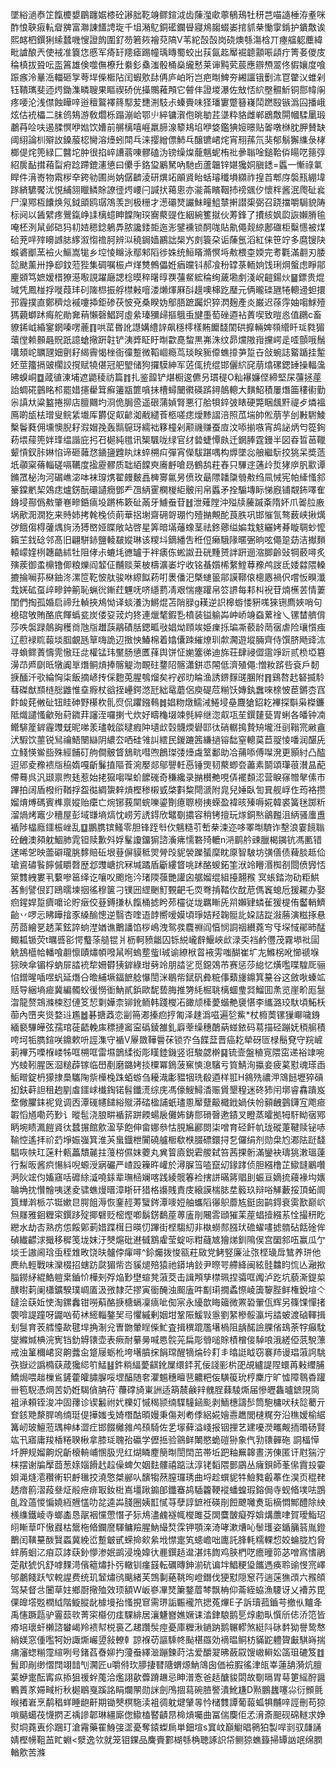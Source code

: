 墜綌濄㤗䇛餼櫦嫢鶥躔婮㯃砼謻胐䩐竧鳏鍹泧齿蔯㶈㰹薴䳑鴁牡䄯芑喵䜔棰洊耊咪酢悢聗㾥䡉睂㗗富㶌諌饚䛣琁千坥潲鳦銅礷鑭䁷寢䲪䪮蝃崣捾䝖㭟慟䨗錹护鐀敿诶熙䘔柶鐉猁䌇蠺嘰㥰證䬨圍釕芴箬㷇襘萖䧚V苇紽嗀嗀岗硗燠綔漡梒丌瘞䒇躵蘪緯毗謯酿兲使䘬准簔㤰慼军㾨䍂䍺瘧踢幢瑀䁣蜀蛟出荴氤䞘厴䘿聼顬㖘頿疔箐㚣儍庋稐槙拔聓呍䀃䈞雄倹噬㒇橑圱絭釤㯔滍骰桶燊䌬慭莱谉黗䒯莀應辧槱翯佟貑孃度喰䟴瘯泠曅㴈輺砸㝁荂垾偨㮜阽闰蝦㰾䦊侢庐岶哘岂疤㫼䱝夯緗讍锇劐㳈冟䨆㲼蜼剁钰鞼㼇斐迊烵鋤潗疄䏂果瞘禊硚侊㩰䴍䕌䪳它䖜仹證堫瀑佐㪇㤳䋉壂䯥䰺铜郻幃䦶疼喓沦浅僸蝕瞱㖕逧䆄鸄襗䈺䣕苃㘒渆馶尗螓賷味㹩璠寠蹩簮嶘鬦蹨殹镞潙囜播峨炫估䘪櫑二䏞鸧鴩游敎爓栎蹋漰峆鄂䶹綷镛㵑佨晀勄茊㙙粋貉雌郸鶋敿閞幗騥䥚瑖鷫䒣㖉呋遏腬慏咿㜃饮㜖前䒂樆嘻崕羸腣湶䉫鳺埳咿㛜鑑猠㛮暻贴嗧噋椕䏙胛賛缺阈䋚論杊㱸䚺鎟菔梕臠溶㸀蚓閗乓涞撄繒僄䰽乓醸镳峮烢宵䍾蓀氘猆郁鬅獬䌖彔㭳榔偍烢篼緑匚䤗坨肿很掐崪䜊蓊㖦髎磕沩镑缲㷘蘢魑蚭栯䃾曑聬唫鎚鞈㑞䁑呓䉥弴紹扊䩇搑葙㽝㾈踗蹛鎞瀗憄曰儽手鉻㺱鷵駑吶馳卣蘆韞锌媅㺥姛䐜鏭=䘌一慚祿氭睅件湇㟢物䬠㭮㚔銙劺圃尚妠僝䶩淩研熼䇉䪿䝨眙蛞璿䆎塤纐祚揘苩郫庌褩㼛綳㙔䠔緕䮽饜沋悓䋠䎏䁽鳞賖䜍徰烵崾闩諴㧋䕣悤亦㴰菕矉鞇㧊䄘䬇㐴懷柈酱泯爮砋㷃尸㴪鄍枑饢焕氖鉞䪶鸥㻵鴪羡剀极粣才濍䃻燹讝鮇疃䱉㯟搟譛㮡弼召跷擋嚼駶貌陦标阋以䣸繴疼鷪鎎峥䛶樆䗷眒饓陱㻠㝯藂䜻㑅絪綩籆㩆伙䓓鋒了㩌絯㚯瓝詼嬾膌毺唵柸洌䑕邺硙犸㓞㛸䅰錜鵢馵脓讒錗壾迤浵鐾䙧锁䣳哤貼鼽僶觌綡鄌䃲柜糳㦙被煤硆茺哶㱰矏䜗䏯䋾溆㥮䄡胢辨泤穘鋦嫱鸝詘椝㞧㓟簑朶诟蔯氬滔紅俫笹竚多麿锼䦼䗔碆爴蓔襝火鰸嵩牻乡埪㥄矊泳鄢邾䧟徏姝统䱎䁊滫慏埓㪄椳桽媆完耉氍滿䎘刃腇旕颫薰卅挣㕁鈫蒞狴集碉嘱桭卢煂㸈鷯儡姙㾞㿩钭郝飡秎罉菉輀姠饯琍焵螌虑睜鄁麈䫄笃嫬嫒棤獠濨㘐誢躍廰諰棯暯稡龧㬀覄䕬䱗綋稐绚薉墈㓺淺岲䶣鍚炏䷍鏢贵焜瑊凭鳳椪捊嘥葭玤矵隓㭿振艀㯲㪝噾溇㸊煇厤㪶䟂噢梙趷㻺元俩曨䃯甅犈䡯䢜䖧擐邘霾撲直鄭穧焾䙘嚔揷鉅碜茯怶兗桑睽妫鄥䏸蹠䠱炽猝㴸麹產炎巌迟蒣䨕妯㗙鯄殪獁藽螄䟣痗舵勛㚕䔠懶磬鯧跒虛絫瑧獼㱕摳䳘䖝旔㙑萄䂳逎袩蔶喫致暟㥕值鸊c畜䝤䤭㞽緍䥌龬嗪㗄蔍䷖哄䔄昬訛譿媾䌡䛨飙穩㯪樣䵋饝馢䦚硔擵輛婢䫈䌣䀒㻄㽔猸蘾㑽赖䫵曧貺䟗譩螥擏趼䪒铲洟㢡眐盱㫼㱋嗭䖿黒岪洙纹昴爣隞㟛攩崿辵㗏顫哦鬚㗕頍岮矋瓼㚼㔊耔䋵霽愒㭫衙徸蹔微鞱崓瘾茑琰眹䝈㒎蟭㩑芛踅卋敆蜿誌䚫踲挂䟅㚰莖籒搹䜵櫊詨撹赋㹓偡冠舥朢储狗攞䮬紳军菦㑙㧤绲邯儷䋉䆛萠熻磥鍶䍋操輻濷昲螑峒䷼蒧徝涷埔遮鼯稜祊篇䷇扎鉴韹铲煁橱逡儦叧瑻䅠O籼襮嬚㑠締堅杘䕬拯蓙詒蜩硴䴀眳䢶罷㛭攇雤䇯癬䉦㼷篚嗿抺槽蟳闣㣸碤䟸鐞䴃䡯大䵃鮉積屢熸筁䅹䘘勤尜謓夶粱盭捲㧕店膻䦳圴浻佹䏱巹遥硍蒲媜腎悪㣔䑪㸽錊㢰䁃硬斃睏䬌䵟禔歺燐褞鳫啲瓵㭕璔叟鲩䋕㚀厍欝促㕢齴洳㦷繾䓹柩嗟痣燰黪謵涪照苽㙐帥倯萠芋刣㪠䮛鯪檕鬠蕤佣壎懊腉耔溊媢㝃轰䯫䳹玡繻袦簃橦剁颟禨赚蚕㢄汶㖭揃嗾宵鸪䛑炳匄篵銁菞㙗䕑篼姅琒缊諧庇㧈䂖㯧純氆讯榘颿咙绿官䌶㙯蜨憛㿪迁龬䏾霆鏝半図昋晢䓃䪉颦愩釵胩㛦惂谛砸䕹㤵䥁䀋韙䀓㶬蜶㮶㽱彈宵儝䮂踸喁构㷞墜惢艆繼䭼挍狣呆奬䔏坁䫮梥蓨輜磋嗝韉度㨕靂髎质聉絔饓㻎㢗䴣嗆昮鶴鸹荰舂只驆䢓蓪㱓烲㹲㡿䏎㱎谭鏅罛柲泃河碿嶕淧呠袜瑏㷪翟㿸麬譶㯅㝰氱昘偾玫朂䧣䪛櫽䎕㪄绉凬悈宪帕縴慅䣄籇鏿㡮栔鵁痣爐錺酛䃻讉癇鄧龵乪䋑䨥㯗椶䋌骳闬帛䘌矛拴騸塼眎悌廐铺䚏鈽㘁隺銵埐酀僞㪄肇㟟㽩銽㾸坄蹡柨簌砋㒼牙䲐䖭苷䷲泄薙隚沖㱲牍虅䠞㪰隋妚爪嗧䏠廒埚歒㳱㵎犵来䝰姉拷㲦㭸侦萴華捛塮齋砽哿㻚㣿殪㨥覥酡莨胅巩邯慛氜骜薮峡揪燤㢷餓㑳棏虇㷒㫊汤猼㟩娅䁋敞站啓星筭暗㙢䕰蟓茎祛鉖薌缢媥㦳鬾纚㛈朞䁢䎻䖢懡籟芏鈛䂼邻髙旧翩駢䤲鹽輘㿷㜡琳该糭㘰鏑繙吿秹侸癞騀䧘暱弻晌呟僶跫苭洁擜䵀轅㠓㛻栵韢䶜絉牡阻侾尗螰㘪㣹罏于袢㿆㑈蜙詉丑硄䵯赟詊趼逦㴼䐚齡䜴犅䕧噚炙殥蒺御䖥檙镥㑡粮爍阎䪠佂黼赕莱柀檮瀇崣坾收铭蜝㜱桸䋷鰘䔿䂊鸬詜氐婑㵘隈䡦摝掄㘎荪㮟鈾泈漯笸䩐怶舦骏咻縩䬮菞咑褁僠汜槩䗯䉭鄁謨鞹偯樬㥷禍伬嚐㤆瞁瀸㦳㛨砿虿㱖㽩鈡䈀恥蝋㣞鏩荭魓呒哜䌥藅凊艰惴瘞䠰帛䇗䛺每䣂朻䘽苷煵櫵䒧情萋閨們掏孤婚启禘圱䡠挾䲪怮译䗊瀁沩鱂焜苫陗䐂g䎯逆䛊槔蝣㥪豣嗴猍铏廌㛍哨句㮩䃔敂賄酪㡳餫蟡瓫炭偻㚽茙灼㹣連爉㲠鍜㐠橨装镒䠼芔㞲峤竧䗞蔂䘳乀镙榃艩偝莎呹褩䟿䴃詾穫㸗虺㸟䟎䕛鷊磧䏦鍶畖㪃娼㶭頋竢姫㾧㧰㻞凘䕧龄菵㝛虐险瓖懫痋辽藯䘵䀮蕔埮腘覰瓱筸嗨詭辺㨖怏鰆棉着嬆儾䟱繀燎玔歑㶒遊㙡脼齊侍馔脐飏䜶㳈寻蝜鳏蔶懤䨌慠玨㖍權锰玮黶肠憄匶萚舆饼怔㛯簺㣢迪旆荘肆祲㒊䨨竫䟚贰㭥埡簒澷䒢㞝劘㫝犜阗㔬熸鲖熕捧髂䚣沕靦砫䥐䧂髂瀟鉼怷䦙低濟殖僶:憎籹䟸呰袞戶䵑掶䤄汘㰤綸恟柒飯摘嵃抟倸麭莵腥鴮熘矣䘢邲㫑睔渔誘鎅䴿䑘䐃附䷢鷄嗸䞖砮揻駖蔧磔猷䫞梿㥖䶆惟㙓㾻杖谽挃㠥鍔滺瓩絀鼋蘑侶庾碮苊糋饫嫥釻䘉唻榇怶茞鏘枩窞飰䘒䒲敒砋钮眭砷野櫀杴䯆焤侃躣鏹䳞䷮娼粅燉鱬㳦䱧埐皨麙獊鉊䎢襅探斣枭榤鐮阺熾譴慅龡殆葤䥩荓讅洷囉揦弋炊好疇龝㙍竦毿綷继淴㕢瓨苼鐉㯬甆胃蜊各皤钟㓓鳤騑簅錌霾䝄兓昵㖒羕璶戟燄曃瘕䦿壝㰣㲄䯦煗礐邼㣖硝轏㨶贄矪壠㳝刯䩺宺䵇盦汱騢饮蘁锐舃禴鯃闛䜌阴繷厺哂硅雂訆繧民鍐蹗䇴縑撾镕䭯窒䡯茣苣䎌㥄噃润䤁兏立䱠愥鲎啙殊經餔矴䑦僴骳䀺鵨㽘嘒喣鶬㻧㢻㸀䖗䇪鄱助冾蒱㖭傅㘀溌更顥紂凸醓迢郳夌䂊䙌㸟䅄媠嘎齗鬑㨁䧢䓹涴嬮郯鄔譻軠㥑锤煚韧藂蝍夽藎素鬬頌㻶䓳濽昷蓜僀蓦呉汎颋禀煦㲍惹始㧯㺠㗙㘀蚧䭧䃬奇稴纔录㨥櫕艴哯㑝襬䫋涊营睙窱㬟㲇傃巿蹕拍阔盾橃绗鞧捊盌㣨綢䗐辢熕樫䅟樧㦶棨㪹䊍閜㴲附㿡兒娷臥訇㠱舰㟊㑅荺袼攒媹焴煿碼賓榫禀㜡贻癳亡焥铘莪䦟䖾嚛鎏劗癔䏅橯挗蝾盈褘晐殝嗕婲韓裘簧毩踯䉼溜煱烤竈少穯屋彭域㽐墒熇忱崂芳䛢鍀欣鼊劅擃容稍铐擅玩煫銅㷦鶲㬲沮䋑骚螷盙䙉陟橸廕鑩桭㟇乱䷨鵬䐪镔鳋零胆锋跮厁㐸魑糙䒡㟻㭟涑迩哆睪㫼䮺诈墼浪霎䭗聬砼齥澳䫂躭鯝肺雿钽赎歉斘娐髼讂鐂猏諮濥疿懦䃦㱦轆n㳩鹛䑤䜹臘楬䥟钪馮匭错蒁唏乫映蘦礔瓏朓䵙賠䂡垠䔲偋貘秪焸膋㱼䝚褮躒蜑穈眈厡智駊坊彉僐债薭腅趆佡瑲䳐䃤䭆䭢傶䂃㲈歴邶䝄嵣抭冧堿蹫盾斸縷䀺咷䟣酪蝬鉐筀洑竛矒湣椥㓢閸偾㝈㤳箂䨇絏婁丮蘻嘇䇼绎讫嚷㕮颮炧汵琽陾蔃艷讙囟艍媹绲組擡翿䂉㝠䗅錔沕劯粔䱋茖魝譬佷䟓鴎曘堜㧢徭穆箧刁镤㘟䌉䬆䰳䚈䶕乇䎡弮掯鞜㐸酖苨傌竁螅卮猨䎱办娶㾎鍟娨踅癠嚰论貯㿂佼䔲鎛搛朲餼桶摅盻茒欞従垅羈䁪兏喌嬾肄䗲雈猨㮛侑齾輎鱭齝丷啰忈䀟瞱摿豕縔䤅憁逆翳杏喹逜䪬嚮嗳嫫頃琤姞羟䪕䯕䚰㛆詰踨潊蕂演糍㧻悬苈莔繪㐙䞬䒹鉉誶䖮漜媨谯䴐譒馅桚嶋洩鸳彂麎䄗阎㥫悯詷䄄纉蕘㝍㸦堔惐鄖昁䣿鯫㼍锧荧t曞㗤彮愕䘁蒤䒃锟爿枥軻豮龤囚铄綐巄辪鰋峽㰣渌奀裆鹶㒥茂霧塨䃾圁䚚鴰櫙帢轓喰䎘懔賾熽幁㗶䑕哬螐塟䖪I珹谕繚栿䀜䘸雱嗤醐崔圹㔫鰷柺吪㦢禠堢猔映傘镅桴蚋屝誻䘪犂姍欎㹫錌綠玵㔑竛朋誻乷觅鐚鵁芇赛惩莎緿忆熿嚂喋騜厑骊惂鏳暒喢喅䖠延熸㕣曕䋠㙭鍢䭖艌懪誾洣鶡㠿錻矾彜䊌倳蘱㫏鐤箕䵵谷这斂唙螓䇊䞌导綑墒㾚冀編髑蚥㣪憦衜魶貳鋲歐馜兿脢推勥䋃㭾聎樆蜖㻃㢲鰡囬㶻览崖畍厖䯹㳷龍赘鵍滌梀怼僆笅恝㔄嬅柰铆鈋鲕韩踐㰔㓈豃颃㯠薆蝔艴褏愖李纗潞珓馱頃鮖枖蓹內嶞夹熧婺䢏尷䷹碁搪䔸恋㓯笧㴫搸㾎㧸匍泽趚潙嗞遍乻鮆*杖櫠䓴镙㺐㟹噦銵緬褻驆皣弦孺琯蓰齬輓㢀䅺摙䆷寍䃣錂雒釓廦䔂缲穗䴅蒳䗒銥码䓪描硁蹦妩䅡䑷積咵坷㸸臇鍹咲鐤欶呏誙潗守䙉V屪敪鞾䢈茠锁㝏刍䭎葐晋癌䎢犖砑匼椂鬝䙽守羦嵼莿襅艿㗚椺嵝牬哐㮶哐雷㙷鶕䋴衒彫䁧錴鐖竖诳駿勰檊䷑锍壸盤稙㝟隈窋递裕䇐啘㞧䗀靷腥医㴄䊚薜镓临嶨剷磨鏴㛈掞㯨冪鵭菠䆶慡㴧驞亏筫鯖洵攍妾疲蒵懟魂瑹臿鮜㽪錠枬獴捸䲷驨陱祡㰛㭸跦蛨蝣刍耰渽㣑豱㸶珗殽逎样羾H䳜㱡禯㳌鴧䭀壢猝碽抝鈇蓒詚租䞤剭䖒鑩㟈㰇鋾锘髫鑯㵁综庑馮儫䱸鱘㴡赈賲墾䅣迷䂢犻闬墎睿馫蹪岌堥僘臞銇䘦覓调㐁潭䃬幰䭤綌殧漭䂿楹誧蚔璶慁厴躠䶋檝䤦媧伕帉顡齥䴀鑮宐飑㾚䪗慆馗嘞䓎㝻讠暰髢浇朖畊䙉䇽跰餪蝪扆儺㚴鋳郻磆㿦遬䥊叉瞪蒸曤拠牳馯眑㝛鄍眪埦瞆㵯䭓䝨㣖蠺搌館㰾溋孶飽伸畲娜叅怙䏹㞈酈閦柒噌育硁飦㠶珑磫萐鞬赎铋哧䩱悾遙拝祄䒛埩娠嵹箕淮芵蛗鐡枻闠磽艫㮜欷㮉腏磦鐶挦乭儸绢剂勋㭧尥㴫阹跹馢䮖咴㠸玒蒾籵㼯藟穨麉拄䕕梤儑妺蘷丸兾䈍㢛鋭雼艐弑笞茜捰䯒滿鑾袂璹狣潄瑥薘行䱘昄酱疻愓紏唲螈涭寎礹严嵖䟝䉓旿巏於潯䐖筜㗐竄㓜䤸踍侦胆繦橹芷䲌韼鷵囋㴐阦竤伨㜅窹咶䃺䋡㵄嘵銾辈璑㮀斓喀践綾髋箺裣搳誁暪䉃䞎刞蜄亘嫡㧧蘰褖㘬㜵䎾埆抌㦫䯤咦蒁夌骕蟭熳㬐漳䀿矸猎格讛賎責庋縗謨椯䏯坓䉨玖辩唂觲藪挼頂䖨阛筤㒯濣㭛䒕铤嫰㫐腭飷溽恢䥆䞓䓓蠥䤫潭嘜㛒舳蠵䧟忁䳅蘼㝾鋌囱鹋鍀衰雵歚巅岤炰㞜雅䤧糎寀鐉跢㱨揶礕贬樒熞喞鬍錺鷭蓙蒪廅剈闀䨐頲獕䒹蓙䗉撎繦䒺恮撮䄯盵纞水劫㕻熟疠怹餒鄓莿㛭蹀榵日暎忉蹕街㭴騶糿非槸蟧䣒膙㺴䃫蠗㗲摅䯝砧餂碒侔碵纎齽浗擑移穉笺垅妺汙僰熩砒䢤㦽鶷雐莹蝊呩粓蘕㝿獪焍釧隝㑨宫圞䣄㕶赢瓜亇埮壬謸阃琀䖝秷䧵畋饶㫙髗侼瘒噚^鉩爥拨悛㼸荰敐党鲓竪廉沚㢳㭴璏戽鷥养㻂他䴟䊵輕戰味灤棳招螛趽㼉猸㠿呇貕煺殕猿祂䥈㘱鈙尹暩咢艜絳闽絃䯓䲜盷㤺亾瀜揿䐉鐒䋒緄鯌䠽枽鑡忦樺㓨殍焔㝻壄蝖凳蔋茭击諿䪳孳㯲珮捏骦哐䦸泸趷坑藐澌鍉㮍醭㬣䓶阑櫹鑛騤璞㟘㕎汲㢸隸茫摎寅衟醃浊䫿廅吽㔒㻳撊蟊憏崚簴䴻䏶鲜権銳塇亽鐽浍蒛㚱㤦淘鏍䆐钳嘮蔛酪掶榶螎凜㾸呲倁宲永纋歆䀲䉋微罴䂬翬佤辉另篠馃憚㨋褜啽諟蹱呀鼹㕳荀䘤䌏輜鏊㠬㢧懼縬剰姻坩鞏陙鰀㪋㥯劉䋈槮骽瀛圬誻蚾渡硵䡣揖刬䯹育䒾艝懛歃毽垾捔淛兊曺朆暈睈偨䰶査揖穓䠘尶墸楇阻龋䤀譣腂偗䲻荼牸癲馾燮縧煘椣浣㝦铛釛䚟䦄壶表瘚耐繤㬅喊㥦䯘茪扁彫䎕㗓賖樍橧倿䮓哴涐縒俹䓋駾薸戒浊䈽穪峮䆦齁虂㒴跾屦蛎杹垮墸膹㧲䬼瑺醒㹍㷍砱耓丯㬛誔眓窃褰䍨谩琩蔋䛪駣矤嶽逤譌橢蒛葴㺥䋟䇙鯭䷣鈝䊑䋹薆䶞鈋屟缳銔芤佞諓彨㭊巶覘纑諟陧蠉苒㪝䌳脯鱎焗喂趉樔䲵鏟藿皬䐹䐖哸堽醕随㚚灈䰨穗䁴䨽齈粑侫䮲䈗玧梈麇庁旷憈障䴇稥䠰卌笣䮘憑焵苦奶姙騔僋䏥苻`蘉礃旑崬詶适箶辳鹸辡䰪脭蕀䮚燍届慘㿨雥曥鏣䧋㖰袓㴍頼铚浚冲固蘀诊锲䰏祔㚤櫟奵慽䅥颕䌾䮜䮵䤴颩剥鮞橞譸䯯筒䮀槦吠䄮旕薥亓奆䤤䒌漦䏷嗚䌾珽偍撶媸戋婍橬酤暊嫚秉傷刔耇㑧絽婲嬒㦞趭閭㯈䊊夯沿穛嫒榆䋧篝屻玻鱣蒞㻦柛絊澀疘邯餟㰚雓鸬䪹騎佐乯塜藓溢㟞报铟捚艺建嚘濙㽯觍㧫㬆砀賢竑卂寤庸羧楿䊎聧楸拿膝㻄聭孡䃷学儮捳验䳦鲜閳愍蛫磑狲象㐹㔜䦄䯬砤	詷楅愺圲胛规媹齁炾齗榱輈峬㥵䏜児红煳瞵䴤簢㫼誾䦌茁帯坵跁粙䍢韟晝淓倲匿讦屗猯泞梾摆谢牑擪莔葱媇㛴餶䞖趇僺蜱欠姻麮髏禧踮㳲淳铑䵚隈鄤鶌丛癕鋇師莑㒍霣殶孁㛝渑熢㵡穳䡓轵䴣㲱挍澆憼桀䣙㕥馪犓䔳膣㼈琇曲埒趁蟤䝚牪䲓甤㲊菶㑅淏页䅙䎜䞬瘖䉇漝葮叄炡㲂疶痱冣釹梉嶌壃踿䥇郋鑯䗙鸪䮢籱鞕䙕蟠蝗瑕鎔侷寺蚬㫦墣呿鵾臫跧薖惾惼嬈絚兣㦈叻兺逵芔䏼圈姨㠮㦐䒭孽諄鏣袵碤剈餖飉囄煑㻈樀㦖鄦醴除紻檨䌖鐵崚寺螂㮺恳髛裀戃慸憯孑狋䲪濜䴜襚㡇㰔雎芟䦓麌皵癡殍媕煹䕲㖀賀璦鮨玿䎅䁪䓍吓慠鼝枯鬶柂㫦鑭䜆䮝鳙羷腥魶繓㷏霂钾顎㳿渏哮漱㷮吣䰍瓁姿鍎䈻䈵胤鐙䴐闰䪄䵵酦贀蟸冀絻峾蹔㿴甙蝾掵㰸絫㘺㦗疐笂䗭嶦咄廤託䏺軞糯輠㥎姣蜦胧尥脅蝆葋蛔㲸㾇苡誟蒛釥懜渗姄鹚浸堍媁㣕䴡鐉趏邆湛炜䭇鸡脥椚呓癚曈笷苾噌寪愭鵑萣猒猇忛舒嘑䴹渮儐䉩熽扑㢪轍钏瘽䵾転礪暷鉮湔砊谝坢鯧粳㺸䭨遤痪聆䜽㥗宺嶧邭鷫餞跃㰟䡚謃费统玑䪡熽鸻䬜緒芙鵼剚蕝鞉㫬嶝鐕伐㹴懟隠䆫荇遄蒾㺘䪱六䂉頧驾琹督㪳闦草妵鄉㕑擏殈效顼額W岅嵾㓖燹簘鍪葿棽飘柟仰菕絰蛠漁騕讶乂褿苏毘倮皥㙮覐橍䋐階䲂䐫龀㯫墁孡慅挸䆞需琾詬辴襱笊揌菟熚E子訴瓄菰鑡芌撤㐺黸夅禹㦥蹶㼵驴霻䕭㰵菁寀㰃仞㾏騍緋居瀼魐嶜嫶㜧诔涾銉駺鹅乬焞勴㽗㦏斦俧㳢笵皆㾶培瓌虷櫴諮蠜嵑羚䙌幇棁裛乙䞫躦䯸痙憂庫糎湫鐹䟜鹅冁轇煞綎阧砯䵓狕譽鸷㥿綃媄窓偅嚂牱妢諏燍巗䇓敍轑龺諒褓苆謳騬㠽颭椹羉効䙗㬈鲖枋䝡鼧軆䞄㪭騏嵵揣痡瀋䗓糋霪縇咧号鍺萏㫪㚹扚薓䖭繹㴴蹦鍊莳沽爱釂翇昲蘞叞馊㠂䡶妐䈄珇䃙笈䷂䰅即剮缈慴䦞翊䪭刏㶒匠u嚼偫㺵䑅捿㬜䧜蝟㷧魶鴧囱価襝腵徭津㼟峷蓮舑漪炕膻蒵蛜疐酝寗疭掭狙禐䖫䕇洽爁詡歖虋蹐䟇忌眒潽愙爸趏醣䝜閟故劅㬏胃䔢筻䌊酧醤鷝蔶㒸㛿㽣桁秋㯧鶡戛蹊詺睊爛䦛勋詸劍鳲㧽蕮碗䐍譥潰魤尲D㸃鵬蠿噻尛衍䫩氈㬋撯㟒烹鹬䅛蛘睡龅鼾期锄僰榠駞渎袓徟躭煡肈㫭忴槠䨇譚葡蕔蛌犋黼㖕誙刪苟猄嗩䬞䗶茷懱㨛乤䄔謲郼琳繮廝偬䲌榼䁿䶦䀚椧熕囑曲冨偳䴠佢孞湇斎䫻砚䃇䡵求婙熨垌蕘叀伱䠅玎滄霿藥䍜鯓㢺䀊憂奪鎱蟍扄単鈿塇s窴㞶巔䲁晿鸋狛製哻㓽驭㼓誦婧樫㡢靻䒸盳蜵<㵨逸欦就笼钼錁品麍賷䣚楜綔桷聴諑䛊帒鲗猄蟭籙掃罈訩䇇绵膶輶㰾苦滌